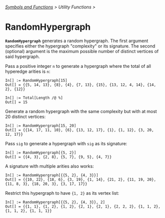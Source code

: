 ###### [Symbols and Functions](/README.md#symbols-and-functions) > Utility Functions >

# RandomHypergraph

**`RandomHypergraph`** generates a random hypergraph. The first argument specifies either the hypergraph "complexity" or
its signature. The second (optional) argument is the maximum possible number of distinct vertices of said hypergraph.

Pass a positive integer `n` to generate a hypergraph where the total of all hyperedge arities is `n`:

```wl
In[] := RandomHypergraph[15]
Out[] = {{5, 14, 13}, {8}, {4}, {7, 13}, {15}, {13, 12, 4, 14}, {14, 2}, {12}}
```

```wl
In[] := Total[Length /@ %]
Out[] = 15
```

Generate a random hypergraph with the same complexity but with at most 20 distinct vertices:

```wl
In[] := RandomHypergraph[15, 20]
Out[] = {{14, 17, 11, 10}, {6}, {13, 12, 17}, {1}, {1, 12}, {3, 20, 12, 17}}
```

Pass `sig` to generate a hypergraph with `sig` as its signature:

```wl
In[] := RandomHypergraph[{5, 2}]
Out[] = {{4, 3}, {2, 8}, {5, 7}, {9, 5}, {4, 7}}
```

A signature with multiple arities also works:

```wl
In[] := RandomHypergraph[{{5, 2}, {4, 3}}]
Out[] = {{10, 22}, {18, 6}, {3, 19}, {1, 14}, {21, 2}, {11, 19, 20}, {11, 8, 3}, {18, 20, 3}, {3, 17, 17}}
```

Restrict this hypergraph to have `{1, 2}` as its vertex list:

```wl
In[] := RandomHypergraph[{{5, 2}, {4, 3}}, 2]
Out[] = {{1, 1}, {1, 2}, {1, 2}, {2, 1}, {2, 1}, {2, 2, 2}, {1, 1, 2}, {1, 1, 2}, {1, 1, 1}}
```
